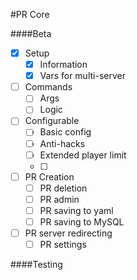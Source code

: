 #PR Core


####Beta
- [x] Setup
  - [x] Information
  - [x] Vars for multi-server
- [ ] Commands
  - [ ] Args
  - [ ] Logic
- [ ] Configurable
  - [ ] Basic config
  - [ ] Anti-hacks
  - [ ] Extended player limit
  - [ ] 
- [ ] PR Creation
  - [ ] PR deletion
  - [ ] PR admin
  - [ ] PR saving to yaml
  - [ ] PR saving to MySQL
- [ ] PR server redirecting
  - [ ] PR settings

####Testing
